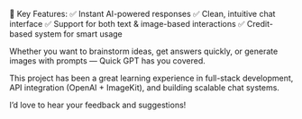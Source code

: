 🔹 Key Features:
✅ Instant AI-powered responses
✅ Clean, intuitive chat interface
✅ Support for both text & image-based interactions
✅ Credit-based system for smart usage

Whether you want to brainstorm ideas, get answers quickly, or generate images with prompts — Quick GPT has you covered.

This project has been a great learning experience in full-stack development, API integration (OpenAI + ImageKit), and building scalable chat systems.

I’d love to hear your feedback and suggestions!
